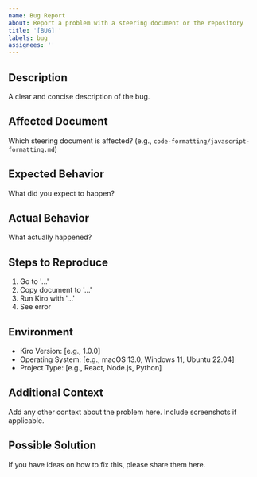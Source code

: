 ```yaml
---
name: Bug Report
about: Report a problem with a steering document or the repository
title: '[BUG] '
labels: bug
assignees: ''
---
```


## Description

A clear and concise description of the bug.

## Affected Document

Which steering document is affected? (e.g., `code-formatting/javascript-formatting.md`)

## Expected Behavior

What did you expect to happen?

## Actual Behavior

What actually happened?

## Steps to Reproduce

1. Go to '...'
2. Copy document to '...'
3. Run Kiro with '...'
4. See error

## Environment

- Kiro Version: [e.g., 1.0.0]
- Operating System: [e.g., macOS 13.0, Windows 11, Ubuntu 22.04]
- Project Type: [e.g., React, Node.js, Python]

## Additional Context

Add any other context about the problem here. Include screenshots if applicable.

## Possible Solution

If you have ideas on how to fix this, please share them here.
